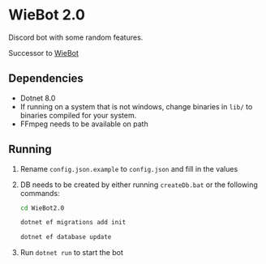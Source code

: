 # WieBot 2.0

Discord bot with some random features.

Successor to [WieBot](https://github.com/Doppie23/WieBot)

## Dependencies

- Dotnet 8.0
- If running on a system that is not windows, change binaries in `lib/` to binaries compiled for your system.
- FFmpeg needs to be available on path

## Running

1. Rename `config.json.example` to `config.json` and fill in the values

1. DB needs to be created by either running `createDb.bat` or the following commands:

   ```bash
   cd WieBot2.0
   ```

   ```bash
   dotnet ef migrations add init
   ```

   ```bash
   dotnet ef database update
   ```

1. Run `dotnet run` to start the bot
